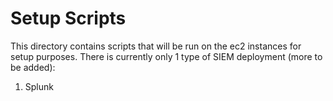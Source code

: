 # Setup Scripts
This directory contains scripts that will be run on the ec2 instances for setup purposes. There is currently only 1 type of SIEM deployment (more to be added):
1. Splunk
